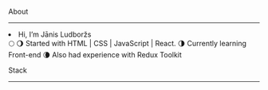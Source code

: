 About

---

<li>Hi, I’m Jānis Ludboržs</li>🌕 
🌖 Started with HTML | CSS | JavaScript | React.
🌗 Currently learning Front-end
🌘 Also had experience with Redux Toolkit

Stack

---
